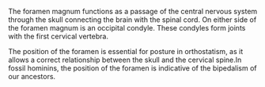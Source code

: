 The foramen magnum functions as a passage of the central nervous system through the skull connecting the brain with the spinal cord. On either side of the foramen magnum is an occipital condyle. These condyles form joints with the first cervical vertebra.

The position of the foramen is essential for posture in orthostatism, as it allows a correct relationship between the skull and the cervical spine.In fossil hominins, the position of the foramen is indicative of the bipedalism of our ancestors.